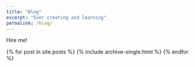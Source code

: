 ```yaml
---
title: "Blog"
excerpt: "Ever creating and learning"
permalink: /blog/
---
```


Hire me!

{% for post in site.posts %}
  {% include archive-single.html %}
{% endfor %}
